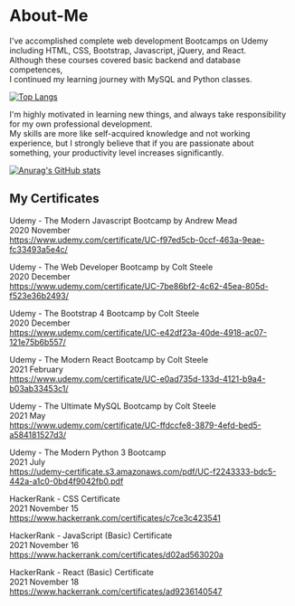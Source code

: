 # About-Me

I've accomplished complete web development Bootcamps on Udemy </br>  including HTML, CSS, Bootstrap, Javascript, jQuery, and React. </br> 
Although these courses covered basic backend and database competences, </br>  I continued my learning journey with MySQL and Python classes. </br> 

[![Top Langs](https://github-readme-stats.vercel.app/api/top-langs/?username=agiwunderlich&hide=glsl,ejs)](https://github.com/agiwunderlich/github-readme-stats)


I'm highly motivated in learning new things, and always take responsibility for my own professional development. </br> 
My skills are more like self-acquired knowledge and not working experience, but I strongly believe that if you are passionate about something, your productivity level increases significantly. 


[![Anurag's GitHub stats](https://github-readme-stats.vercel.app/api?username=agiwunderlich&show_icons=true&theme=swift)](https://github.com/agiwunderlich/github-readme-stats)



<h2>My Certificates </h2>

Udemy - The Modern Javascript Bootcamp by Andrew Mead </br> 
2020 November </br> 
https://www.udemy.com/certificate/UC-f97ed5cb-0ccf-463a-9eae-fc33493a5e4c/ </br> 

Udemy - The Web Developer Bootcamp by Colt Steele </br> 
2020 December </br> 
https://www.udemy.com/certificate/UC-7be86bf2-4c62-45ea-805d-f523e36b2493/ </br> 

Udemy - The Bootstrap 4 Bootcamp by Colt Steele </br> 
2020 December </br> 
https://www.udemy.com/certificate/UC-e42df23a-40de-4918-ac07-121e75b6b557/ </br> 

Udemy - The Modern React Bootcamp by Colt Steele </br> 
2021 February </br> 
https://www.udemy.com/certificate/UC-e0ad735d-133d-4121-b9a4-b03ab33453c1/ </br> 

Udemy - The Ultimate MySQL Bootcamp by Colt Steele </br> 
2021 May </br> 
https://www.udemy.com/certificate/UC-ffdccfe8-3879-4efd-bed5-a584181527d3/ </br> 

Udemy - The Modern Python 3 Bootcamp </br> 
2021 July </br> 
https://udemy-certificate.s3.amazonaws.com/pdf/UC-f2243333-bdc5-442a-a1c0-0bd4f9042fb0.pdf </br> 

HackerRank - CSS Certificate </br> 
2021 November 15 </br> 
https://www.hackerrank.com/certificates/c7ce3c423541 </br> 

HackerRank - JavaScript (Basic) Certificate </br> 
2021 November 16 </br> 
https://www.hackerrank.com/certificates/d02ad563020a </br> 

HackerRank - React (Basic) Certificate </br> 
2021 November 18 </br> 
https://www.hackerrank.com/certificates/ad9236140547 </br> 
